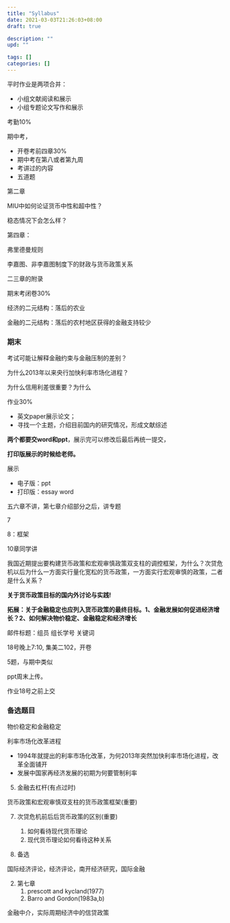 ```yaml
---
title: "Syllabus"
date: 2021-03-03T21:26:03+08:00
draft: true

description: ""
upd: ""

tags: []
categories: []
---
```


<!--more-->

平时作业是两项合并：

- 小组文献阅读和展示
- 小组专题论文写作和展示

考勤10%

期中考，

- 开卷考前四章30%
- 期中考在第八或者第九周
- 考讲过的内容
- 五道题

第二章

MIU中如何论证货币中性和超中性？

稳态情况下会怎么样？

第四章：

弗里德曼规则

李嘉图、非李嘉图制度下的财政与货币政策关系

二三章的附录

期末考闭卷30%



经济的二元结构：落后的农业

金融的二元结构：落后的农村地区获得的金融支持较少

### 期末

考试可能让解释金融约束与金融压制的差别？

为什么2013年以来央行加快利率市场化进程？

为什么信用利差很重要？为什么



作业30%

- 英文paper展示论文；
- 寻找一个主题，介绍目前国内的研究情况，形成文献综述

**两个都要交word和ppt**，展示完可以修改后最后再统一提交，

**打印版展示的时候给老师。**

展示

- 电子版：ppt
- 打印版：essay word



五六章不讲，第七章介绍部分之后，讲专题

7

8：框架

10章同学讲



我国近期提出要构建货币政策和宏观审慎政策双支柱的调控框架，为什么？次贷危机以后为什么一方面实行量化宽松的货币政策，一方面实行宏观审慎的政策，二者是什么关系？



**关于货币政策目标的国内外讨论与实践!**

**拓展：关于金融稳定也应列入货币政策的最终目标。1、金融发展如何促进经济增长？2、如何解决物价稳定、金融稳定和经济增长**



邮件标题：组员 组长学号 关键词



18号晚上7:10, 集美二102，开卷

5题，与期中类似

ppt周末上传。



作业18号之前上交



### 备选题目

物价稳定和金融稳定





利率市场化改革进程

- 1994年就提出的利率市场化改革，为何2013年突然加快利率市场化进程，改革全面铺开
- 发展中国家再经济发展的初期为何要管制利率



5. 金融去杠杆(有点过时)

货币政策和宏观审慎双支柱的货币政策框架(重要)



7. 次贷危机前后后货币政策的区别(重要)
    1. 如何看待现代货币理论
    2. 现代货币理论如何看待这种关系

8. 备选





国际经济评论，经济评论，南开经济研究，国际金融





2. 第七章
    1. prescott and kycland(1977)
    2. Barro and Gordon(1983a,b)



金融中介，实际周期经济中的信贷政策

